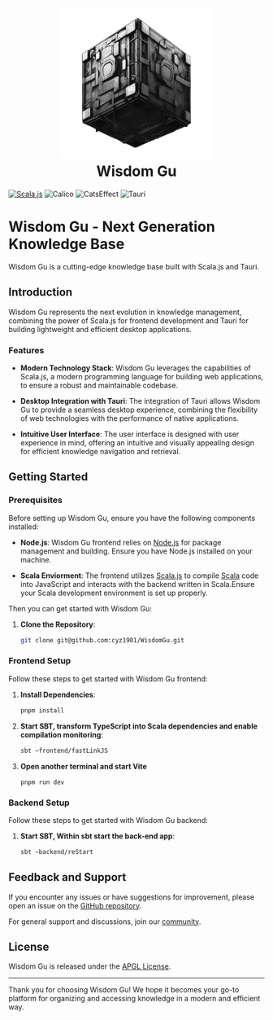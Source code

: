 <h1 align="center">
  <br>
  <img height="300" src="https://github.com/cyz1901/WisdomGu/blob/main/public/welcome.png?raw=true"> <br>
    Wisdom Gu
<br>
</h1>

[![Scala.js](https://www.scala-js.org/assets/badges/scalajs-1.13.0.svg)](https://www.scala-js.org)
![Calico](https://img.shields.io/badge/calico-0.2.1-blue)
![CatsEffect](https://img.shields.io/badge/CatsEffect-3.5.2-blue)
![Tauri](https://img.shields.io/badge/Tauri-2.0.0-blue?logo=tauri)

# Wisdom Gu - Next Generation Knowledge Base

Wisdom Gu is a cutting-edge knowledge base built with Scala.js and Tauri.

## Introduction

Wisdom Gu represents the next evolution in knowledge management, combining the power of Scala.js for frontend development and Tauri for building lightweight and efficient desktop applications.

### Features

- **Modern Technology Stack**: Wisdom Gu leverages the capabilities of Scala.js, a modern programming language for building web applications, to ensure a robust and maintainable codebase.

- **Desktop Integration with Tauri**: The integration of Tauri allows Wisdom Gu to provide a seamless desktop experience, combining the flexibility of web technologies with the performance of native applications.

- **Intuitive User Interface**: The user interface is designed with user experience in mind, offering an intuitive and visually appealing design for efficient knowledge navigation and retrieval.

## Getting Started

### Prerequisites

Before setting up Wisdom Gu, ensure you have the following components installed:

- **Node.js**: Wisdom Gu frontend relies on [Node.js](https://nodejs.org/en) for package management and building. Ensure you have Node.js installed on your machine.

- **Scala Enviorment**: The frontend utilizes [Scala.js](https://www.scala-js.org/) to compile [Scala](https://www.scala-lang.org/) code into JavaScript and interacts with the backend written in Scala.Ensure your Scala development environment is set up properly.

Then you can get started with Wisdom Gu:

1. **Clone the Repository**:
   ```bash
   git clone git@github.com:cyz1901/WisdomGu.git
   ```

### Frontend Setup

Follow these steps to get started with Wisdom Gu frontend:

1. **Install Dependencies**:
   ```bash
   pnpm install
   ```

2. **Start SBT, transform TypeScript into Scala dependencies and enable compilation monitoring**:
   ```bash
   sbt ~frontend/fastLinkJS
   ```

3. **Open another terminal and start Vite**
   ```
   pnpm run dev
   ```

### Backend Setup

Follow these steps to get started with Wisdom Gu backend:

1. **Start SBT, Within sbt start the back-end app**:
   ```bash
   sbt ~backend/reStart
   ```

## Feedback and Support

If you encounter any issues or have suggestions for improvement, please open an issue on the [GitHub repository](https://github.com/cyz1901/WisdomGu/issues).

For general support and discussions, join our [community](https://github.com/cyz1901/WisdomGu/discussions).

## License

Wisdom Gu is released under the [APGL License](LICENSE).

---

Thank you for choosing Wisdom Gu! We hope it becomes your go-to platform for organizing and accessing knowledge in a modern and efficient way.